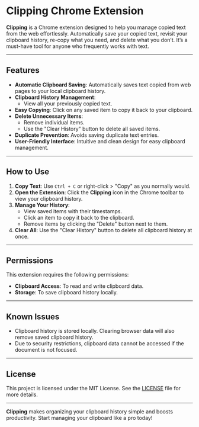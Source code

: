 # Clipping Chrome Extension

**Clipping** is a Chrome extension designed to help you manage copied text from the web effortlessly. Automatically save your copied text, revisit your clipboard history, re-copy what you need, and delete what you don’t. It’s a must-have tool for anyone who frequently works with text.

---

##  Features

- **Automatic Clipboard Saving**: Automatically saves text copied from web pages to your local clipboard history.
- **Clipboard History Management**:
  - View all your previously copied text.
- **Easy Copying**: Click on any saved item to copy it back to your clipboard.
- **Delete Unnecessary Items**:
  - Remove individual items.
  - Use the "Clear History" button to delete all saved items.
- **Duplicate Prevention**: Avoids saving duplicate text entries.
- **User-Friendly Interface**: Intuitive and clean design for easy clipboard management.

---

##  How to Use

1. **Copy Text**: Use `Ctrl + C` or right-click > "Copy" as you normally would.
2. **Open the Extension**: Click the **Clipping** icon in the Chrome toolbar to view your clipboard history.
3. **Manage Your History**:
   - View saved items with their timestamps.
   - Click an item to copy it back to the clipboard.
   - Remove items by clicking the "Delete" button next to them.
4. **Clear All**: Use the "Clear History" button to delete all clipboard history at once.

---

##  Permissions

This extension requires the following permissions:
- **Clipboard Access**: To read and write clipboard data.
- **Storage**: To save clipboard history locally.

---

##  Known Issues

- Clipboard history is stored locally. Clearing browser data will also remove saved clipboard history.
- Due to security restrictions, clipboard data cannot be accessed if the document is not focused.

---

##  License

This project is licensed under the MIT License. See the [LICENSE](LICENSE) file for more details.

---

**Clipping** makes organizing your clipboard history simple and boosts productivity. Start managing your clipboard like a pro today!
